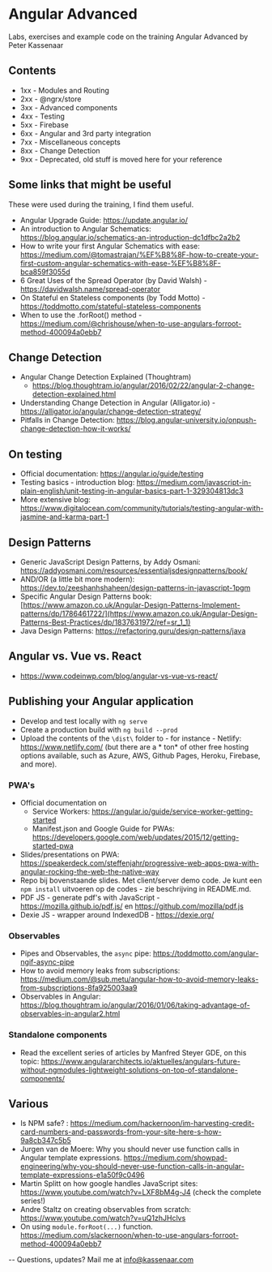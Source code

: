 # Angular Advanced

Labs, exercises and example code on the training Angular Advanced by Peter Kassenaar

## Contents

- 1xx - Modules and Routing
- 2xx - @ngrx/store
- 3xx - Advanced components
- 4xx - Testing
- 5xx - Firebase
- 6xx - Angular and 3rd party integration
- 7xx - Miscellaneous concepts
- 8xx - Change Detection
- 9xx - Deprecated, old stuff is moved here for your reference

## Some links that might be useful

These were used during the training, I find them useful.

- Angular Upgrade Guide: https://update.angular.io/
- An introduction to Angular Schematics: https://blog.angular.io/schematics-an-introduction-dc1dfbc2a2b2
- How to write your first Angular Schematics with
  ease: https://medium.com/@tomastrajan/%EF%B8%8F-how-to-create-your-first-custom-angular-schematics-with-ease-%EF%B8%8F-bca859f3055d
- 6 Great Uses of the Spread Operator (by David Walsh) - https://davidwalsh.name/spread-operator
- On Stateful en Stateless components (by Todd Motto) - https://toddmotto.com/stateful-stateless-components
- When to use the .forRoot() method - https://medium.com/@chrishouse/when-to-use-angulars-forroot-method-400094a0ebb7

## Change Detection

- Angular Change Detection Explained (Thoughtram)
  - https://blog.thoughtram.io/angular/2016/02/22/angular-2-change-detection-explained.html
- Understanding Change Detection in Angular (Alligator.io) - https://alligator.io/angular/change-detection-strategy/
- Pitfalls in Change Detection: https://blog.angular-university.io/onpush-change-detection-how-it-works/

## On testing

- Official documentation: https://angular.io/guide/testing
- Testing basics - introduction
  blog: https://medium.com/javascript-in-plain-english/unit-testing-in-angular-basics-part-1-329304813dc3
- More extensive blog: https://www.digitalocean.com/community/tutorials/testing-angular-with-jasmine-and-karma-part-1

## Design Patterns
- Generic JavaScript Design Patterns, by Addy Osmani: https://addyosmani.com/resources/essentialjsdesignpatterns/book/ 
- AND/OR (a little bit more modern): https://dev.to/zeeshanhshaheen/design-patterns-in-javascript-1pgm
- Specific Angular Design Patterns book: [https://www.amazon.co.uk/Angular-Design-Patterns-Implement-patterns/dp/1786461722/](https://www.amazon.co.uk/Angular-Design-Patterns-Best-Practices/dp/1837631972/ref=sr_1_1)
- Java Design Patterns: https://refactoring.guru/design-patterns/java

## Angular vs. Vue vs. React

- https://www.codeinwp.com/blog/angular-vs-vue-vs-react/

## Publishing your Angular application

- Develop and test locally with `ng serve`
- Create a production build with `ng build --prod`
- Upload the contents of the `\dist\` folder to - for instance - Netlify: https://www.netlify.com/ (but there are a *
  ton* of other free hosting options available, such as Azure, AWS, Github Pages, Heroku, Firebase, and more).

### PWA's

- Official documentation on
    - Service Workers: https://angular.io/guide/service-worker-getting-started
    - Manifest.json and Google Guide for PWAs: https://developers.google.com/web/updates/2015/12/getting-started-pwa
- Slides/presentations on
  PWA: https://speakerdeck.com/steffenjahr/progressive-web-apps-pwa-with-angular-rocking-the-web-the-native-way
- Repo bij bovenstaande slides. Met client/server demo code. Je kunt een `npm install` uitvoeren op de codes - zie
  beschrijving in README.md.
- PDF JS - generate pdf's with JavaScript - https://mozilla.github.io/pdf.js/ en https://github.com/mozilla/pdf.js
- Dexie JS - wrapper around IndexedDB - https://dexie.org/

### Observables

- Pipes and Observables, the `async` pipe: https://toddmotto.com/angular-ngif-async-pipe
- How to avoid memory leaks from
  subscriptions: https://medium.com/@sub.metu/angular-how-to-avoid-memory-leaks-from-subscriptions-8fa925003aa9
- Observables in Angular: https://blog.thoughtram.io/angular/2016/01/06/taking-advantage-of-observables-in-angular2.html

### Standalone components
- Read the excellent series of articles by Manfred Steyer GDE, on this topic: https://www.angulararchitects.io/aktuelles/angulars-future-without-ngmodules-lightweight-solutions-on-top-of-standalone-components/


## Various
- Is NPM safe? : https://medium.com/hackernoon/im-harvesting-credit-card-numbers-and-passwords-from-your-site-here-s-how-9a8cb347c5b5
- Jurgen van de Moere: Why you should never use function calls in Angular template expressions. https://medium.com/showpad-engineering/why-you-should-never-use-function-calls-in-angular-template-expressions-e1a50f9c0496
- Martin Splitt on how google handles JavaScript sites: https://www.youtube.com/watch?v=LXF8bM4g-J4 (check the complete series!)
- Andre Staltz on creating observables from scratch: https://www.youtube.com/watch?v=uQ1zhJHclvs
- On using `module.forRoot(...)` function. https://medium.com/slackernoon/when-to-use-angulars-forroot-method-400094a0ebb7

-- Questions, updates? Mail me at info@kassenaar.com
